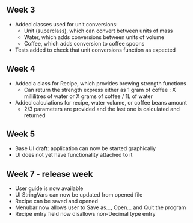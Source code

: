 ## Week 3

- Added classes used for unit conversions:
    - Unit (superclass), which can convert between units of mass
    - Water, which adds conversions between units of volume
    - Coffee, which adds conversion to coffee spoons
- Tests added to check that unit conversions function as expected

## Week 4

- Added a class for Recipe, which provides brewing strength functions
    - Can return the strength express either as 1 gram of coffee : X millilitres of water or X grams of coffee / 1L of water
- Added calculations for recipe, water volume, or coffee beans amount
    - 2/3 parameters are provided and the last one is calculated and returned

## Week 5

- Base UI draft: application can now be started graphically
- UI does not yet have functionality attached to it

## Week 7 - release week

- User guide is now available
- UI StringVars can now be updated from opened file
- Recipe can be saved and opened
- Menubar now allows user to Save as..., Open... and Quit the program
- Recipe entry field now disallows non-Decimal type entry